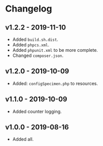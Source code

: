 # Changelog

## v1.2.2 - 2019-11-10

- Added `build.sh.dist`.
- Added `phpcs.xml`.
- Added `phpunit.xml` to be more complete.
- Changed `composer.json`.

## v1.2.0 - 2019-10-09

- Added: `configSpecimen.php` to resources.

## v1.1.0 - 2019-10-09

- Added counter logging.

## v1.0.0 - 2019-08-16

- Added all.
